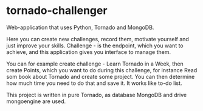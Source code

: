 # tornado-challenger
Web-application that uses Python, Tornado and MongoDB.

Here you can create new challenges, record them, motivate yourself and just improve your skills.
Challenge - is the endpoint, which you want to achieve, and this application gives you interface to 
manage them.

You can for example create challenge - Learn Tornado in a Week, then create Points, which you want to do
during this challenge, for instance Read som book about Tornado and create some project. You can then 
determine how much time you need to do that and save it. It works like to-do list.

This project is written in pure Tornado, as database MongoDB and drive mongoengine are used.
